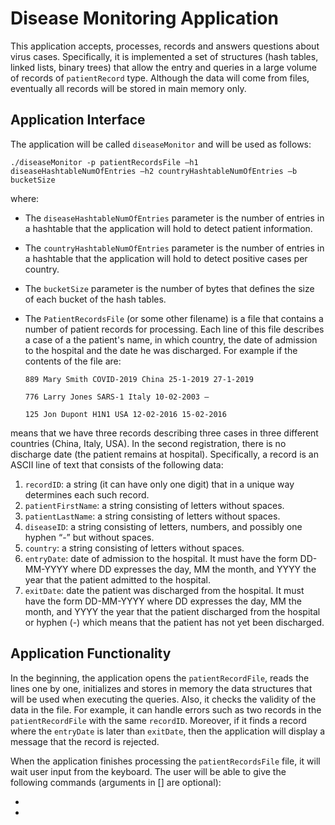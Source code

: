 # Disease Monitoring Application

This application accepts, processes, records and answers questions about virus cases. Specifically, it is implemented a set of structures (hash
tables, linked lists, binary trees) that allow the entry and queries in a large volume of records of ```patientRecord``` type. Although the data will come from files, eventually all
records will be stored in main memory only.

## Application Interface

The application will be called ```diseaseMonitor``` and will be used as follows: 

```./diseaseMonitor -p patientRecordsFile –h1 diseaseHashtableNumOfEntries –h2 countryHashtableNumOfEntries –b bucketSize```

where: 

- The ```diseaseHashtableNumOfEntries``` parameter is the number of entries in a hashtable that the application will hold to detect patient information.
- The ```countryHashtableNumOfEntries``` parameter is the number of entries in a hashtable that the application will hold to detect positive cases per country. 
- The ```bucketSize``` parameter is the number of bytes that defines the size of each bucket of the hash tables.
- The ```PatientRecordsFile``` (or some other filename) is a file that contains a number of patient records for processing. Each line of this file describes a case of a
the patient's name, in which country, the date of admission to the hospital and the date he was discharged. For example if the contents of the file are:


  ```889 Mary Smith COVID-2019 China 25-1-2019 27-1-2019```

  ```776 Larry Jones SARS-1 Italy 10-02-2003 –```

  ```125 Jon Dupont H1N1 USA 12-02-2016 15-02-2016```

means that we have three records describing three cases in three different countries
(China, Italy, USA). In the second registration, there is no discharge date (the patient remains at
hospital). Specifically, a record is an ASCII line of text that consists of the following data:

1. ```recordID```: a string (it can have only one digit) that in a unique way
determines each such record.
2. ```patientFirstName```: a string consisting of letters without spaces.
3. ```patientLastName```: a string consisting of letters without spaces.
4. ```diseaseID```: a string consisting of letters, numbers, and possibly one hyphen “-” but without spaces.
5. ```country```: a string consisting of letters without spaces.
6. ```entryDate```: date of admission to the hospital. It must have the form DD-MM-YYYY where DD expresses the day, MM the month, and YYYY the year that 
the patient admitted to the hospital.
7. ```exitDate```: date the patient was discharged from the hospital. It must have the form DD-MM-YYYY where DD expresses the day, MM the month, and YYYY the year that the patient discharged from the hospital or hyphen (-) which means that the patient has not yet been discharged.

## Application Functionality

In the beginning, the application opens the ```patientRecordFile```, reads the lines one by one, initializes and stores in memory the data structures that will be used when executing the queries. Also, it checks the validity of the data in the file. For example, it can handle errors such as two records in the ```patientRecordFile``` with the same ```recordID```. Moreover, if it finds a record where the ```entryDate``` is later than ```exitDate```, then the application will display a message that the record is rejected.

When the application finishes processing the ```patientRecordsFile``` file, it will wait user input from the keyboard. The user will be able to give the following commands (arguments in [] are optional):

-
- 






